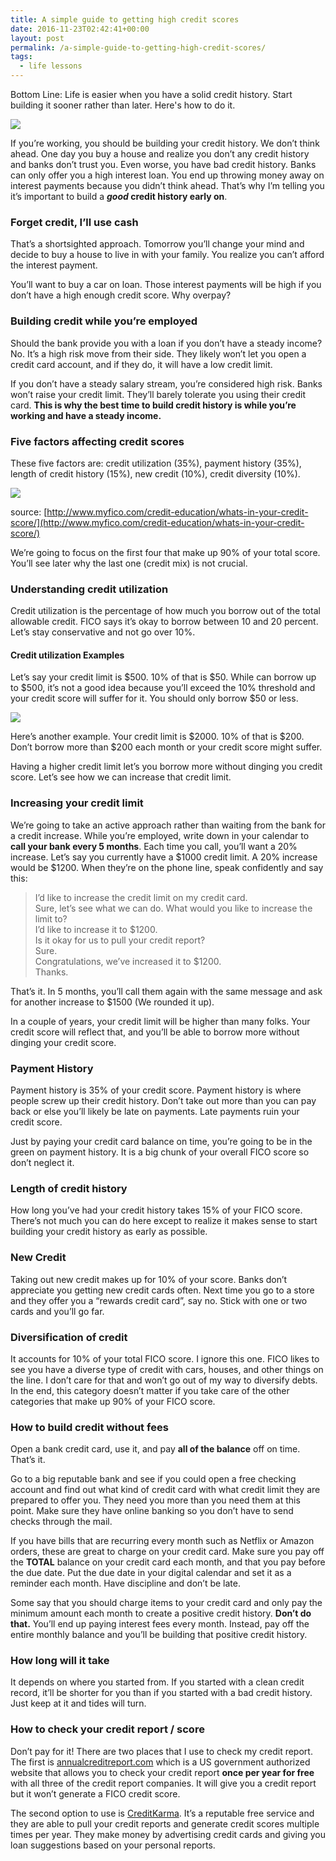 ```yaml
---
title: A simple guide to getting high credit scores
date: 2016-11-23T02:42:41+00:00
layout: post
permalink: /a-simple-guide-to-getting-high-credit-scores/
tags:
  - life lessons
---
```


Bottom Line: Life is easier when you have a solid credit history. Start building it sooner rather than later. Here's how to do it.

![](http://nikitakazakov.com/wp-content/uploads/2018/08/0ce58-1wtozuya4nj5u1qgcccoe-a.jpeg)  

If you’re working, you should be building your credit history. We don’t think ahead. One day you buy a house and realize you don’t any credit history and banks don’t trust you. Even worse, you have bad credit history. Banks can only offer you a high interest loan. You end up throwing money away on interest payments because you didn’t think ahead. That’s why I’m telling you it’s important to build a **_good_ credit history early on**.

### Forget credit, I’ll use cash

That’s a shortsighted approach. Tomorrow you’ll change your mind and decide to buy a house to live in with your family. You realize you can’t afford the interest payment.

You’ll want to buy a car on loan. Those interest payments will be high if you don’t have a high enough credit score. Why overpay?

### Building credit while you’re employed

Should the bank provide you with a loan if you don’t have a steady income? No. It’s a high risk move from their side. They likely won’t let you open a credit card account, and if they do, it will have a low credit limit.

If you don’t have a steady salary stream, you’re considered high risk. Banks won’t raise your credit limit. They’ll barely tolerate you using their credit card. **This is why the best time to build credit history is while you’re working and have a steady income.**

### Five factors affecting credit scores

These five factors are: credit utilization (35%), payment history (35%), length of credit history (15%), new credit (10%), credit diversity (10%).

![](https://cdn-images-1.medium.com/max/800/0*e5I_WQSM8Y85Ld1e.)

source: [http://www.myfico.com/credit-education/whats-in-your-credit-score/](http://www.myfico.com/credit-education/whats-in-your-credit-score/)

We’re going to focus on the first four that make up 90% of your total score. You’ll see later why the last one (credit mix) is not crucial.

### Understanding credit utilization

Credit utilization is the percentage of how much you borrow out of the total allowable credit. FICO says it’s okay to borrow between 10 and 20 percent. Let’s stay conservative and not go over 10%.

#### Credit utilization Examples

Let’s say your credit limit is $500. 10% of that is $50. While can borrow up to $500, it’s not a good idea because you’ll exceed the 10% threshold and your credit score will suffer for it. You should only borrow $50 or less.

![](https://cdn-images-1.medium.com/max/800/0*x1ElqRSEygfCXJsF.)  

Here’s another example. Your credit limit is $2000. 10% of that is $200. Don’t borrow more than $200 each month or your credit score might suffer.

Having a higher credit limit let’s you borrow more without dinging you credit score. Let’s see how we can increase that credit limit.

### Increasing your credit limit

We’re going to take an active approach rather than waiting from the bank for a credit increase. While you’re employed, write down in your calendar to **call your bank every 5 months**. Each time you call, you’ll want a 20% increase. Let’s say you currently have a $1000 credit limit. A 20% increase would be $1200. When they’re on the phone line, speak confidently and say this:

> I’d like to increase the credit limit on my credit card.  
> Sure, let’s see what we can do. What would you like to increase the limit to?  
> I’d like to increase it to $1200.  
> Is it okay for us to pull your credit report?  
> Sure.  
> Congratulations, we’ve increased it to $1200.  
> Thanks.

That’s it. In 5 months, you’ll call them again with the same message and ask for another increase to $1500 (We rounded it up).

In a couple of years, your credit limit will be higher than many folks. Your credit score will reflect that, and you’ll be able to borrow more without dinging your credit score.

### Payment History

Payment history is 35% of your credit score. Payment history is where people screw up their credit history. Don’t take out more than you can pay back or else you’ll likely be late on payments. Late payments ruin your credit score.

Just by paying your credit card balance on time, you’re going to be in the green on payment history. It is a big chunk of your overall FICO score so don’t neglect it.

### Length of credit history

How long you’ve had your credit history takes 15% of your FICO score. There’s not much you can do here except to realize it makes sense to start building your credit history as early as possible.

### New Credit

Taking out new credit makes up for 10% of your score. Banks don’t appreciate you getting new credit cards often. Next time you go to a store and they offer you a “rewards credit card”, say no. Stick with one or two cards and you’ll go far.

### Diversification of credit

It accounts for 10% of your total FICO score. I ignore this one. FICO likes to see you have a diverse type of credit with cars, houses, and other things on the line. I don’t care for that and won’t go out of my way to diversify debts. In the end, this category doesn’t matter if you take care of the other categories that make up 90% of your FICO score.

### How to build credit without fees

Open a bank credit card, use it, and pay **all of the balance** off on time. That’s it.

Go to a big reputable bank and see if you could open a free checking account and find out what kind of credit card with what credit limit they are prepared to offer you. They need you more than you need them at this point. Make sure they have online banking so you don’t have to send checks through the mail.

If you have bills that are recurring every month such as Netflix or Amazon orders, these are great to charge on your credit card. Make sure you pay off the **TOTAL** balance on your credit card each month, and that you pay before the due date. Put the due date in your digital calendar and set it as a reminder each month. Have discipline and don’t be late.

Some say that you should charge items to your credit card and only pay the minimum amount each month to create a positive credit history. **Don’t do that.** You’ll end up paying interest fees every month. Instead, pay off the entire monthly balance and you’ll be building that positive credit history.

### How long will it take

It depends on where you started from. If you started with a clean credit record, it’ll be shorter for you than if you started with a bad credit history. Just keep at it and tides will turn.

### How to check your credit report / score

Don’t pay for it! There are two places that I use to check my credit report. The first is [annualcreditreport.com](https://www.annualcreditreport.com/index.action) which is a US government authorized website that allows you to check your credit report **once per year for free** with all three of the credit report companies. It will give you a credit report but it won’t generate a FICO credit score.

The second option to use is [CreditKarma](https://www.creditkarma.com). It’s a reputable free service and they are able to pull your credit reports and generate credit scores multiple times per year. They make money by advertising credit cards and giving you loan suggestions based on your personal reports.
